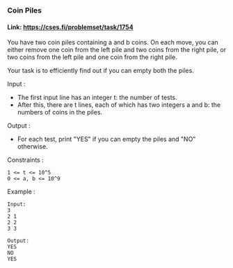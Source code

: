### Coin Piles

#### Link: https://cses.fi/problemset/task/1754

You have two coin piles containing a and b coins. On each move, you can either remove one coin from
the left pile and two coins from the right pile, or two coins from the left pile and one coin from the right pile.

Your task is to efficiently find out if you can empty both the piles.

Input :
 - The first input line has an integer t: the number of tests.
 - After this, there are t lines, each of which has two integers a and b: the numbers of coins in the piles.

Output :
 - For each test, print "YES" if you can empty the piles and "NO" otherwise.

Constraints :
```
1 <= t <= 10^5
0 <= a, b <= 10^9
```

Example :
```
Input:
3
2 1
2 2
3 3

Output:
YES
NO
YES
```
